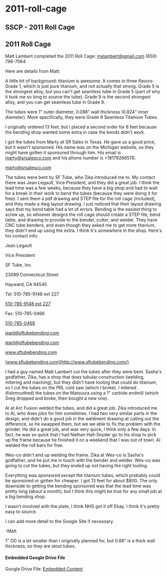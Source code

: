 # 2011-roll-cage

## SSCP - 2011 Roll Cage

## 2011 Roll Cage

Matt Lambert completed the 2011 Roll Cage: mslambert@gmail.com (650) 796-7064

Here are details from Matt:

A little bit of background: titanium is awesome.  It comes in three flavors: Grade 1, which is just pure titanium, and not actually that strong.  Grade 5 is the strongest alloy, but you can't get seamless tube in Grade 5 (part of why it took me so long to source the tube).  Grade 9 is the second strongest alloy, and you can get seamless tube in Grade 9.

The tubes were 1" outer diameter, 0.088" wall thickness (0.824" inner diameter).  More specifically, they were Grade 9 Seamless Titanium Tubes.

I originally ordered 13 feet, but I placed a second order for 8 feet because the bending shop wanted some extra in case the bends didn't work.

I got the tubes from Marty at SR Sales in Texas.  He gave us a good price, but it wasn't sponsored.  His name was on the Michigan website, so they might have gotten it sponsored through him.  His email is marty@srsalesco.com and his phone number is +18179266576.

[marty@srsalesco.com](mailto:marty@srsalesco.com)

The tubes were bent by SF Tube, who Zika introduced me to.  My contact there was Jean Legault, Vice President, and they did a great job.  I think the lead time was a few weeks, because they have a big shop and had to wait for a break in their work to bend the tubes (because they were doing it for free).  I sent them a pdf drawing and STEP file for the roll cage (included), and they made a dwg layout drawing.  I just noticed that their layout drawing says that my bend table had a lot of errors.  Bending is the easiest thing to screw up, so whoever designs the roll cage should create a STEP file, bend table, and drawing to provide to the bender, cutter, and welder.  They have CNC tube benders, and even though they asked me to get more titanium, they didn't end up using the extra.  I think it's somewhere in the shop.  Here's his contact info:

Jean Legault

Vice President

SF Tube, Inc.

23099 Connecticut Street

Hayward, CA 94545

Tel: 510-785-9148 ext 227

[510-785-9148 ext 227](tel:510-785-9148%20ext%20227)

Fax: 510-785-0466

[510-785-0466](tel:510-785-0466)

jeanl@sftubebending.com

[jeanl@sftubebending.com](mailto:jeanl@sftubebending.com)

www.sftubebending.com

[www.sftubebending.com](http://www.sftubebending.com/)

I had a guy named Matt Lambert cut the tubes after they were bent.  Sasha's godfather, Zika, has a shop that does tubular construction (welding, mitering and maching), but they didn't have tooling that could do titanium, so I cut the tubes on the PRL cold saw (which I broke). I mitered (fishmouthed) the tubes on the Matsuura using a 1" carbide endmill (which Greg dropped and broke, then bought a new one).

Al at Arc Fusion welded the tubes, and did a great job.  Zika introduced me to Al, who does jobs for him sometimes.  I had two very similar parts in the design, and didn't do a good job in the weldment drawing at calling out the difference, so he swapped them, but we we able to fix the problem with the grinder.  He did a great job, and was very quick, I think only a few days.  In fact, he was so quick that I had Nathan Hall-Snyder go to his shop to pick up the frame because he finished it on a weekend that I was out of town.  Al welded the roll bars for free.

Wes-co didn't end up welding the frame.  Zika at Wes-co is Sasha's godfather, and he put me in touch with the bender and welder.  Wes-co was going to cut the tubes, but they ended up not having the right tooling.

Everything was sponsored except the titanium tubes, which probably could be sponsored or gotten for cheaper.  I got 13 feet for about $800.  The only downside to getting the bending sponsored was that the lead time was pretty long (about a month), but I think this might be true for any small job at a big bending shop.

I wasn't involved with the plate, I think NHS got it off Ebay.  I think it's pretty easy to source.

I can add more detail to the Google Site if necessary.

-Matt

1" OD is a bit smaller than I originally planned for, but 0.88" is a thick wall thickness, so they are stout tubes. &#x20;

#### Embedded Google Drive File

Google Drive File: [Embedded Content](https://drive.google.com/embeddedfolderview?id=1tSUnqw7-px_jQe3QKPKkRIMNmPkc-riy#list)
